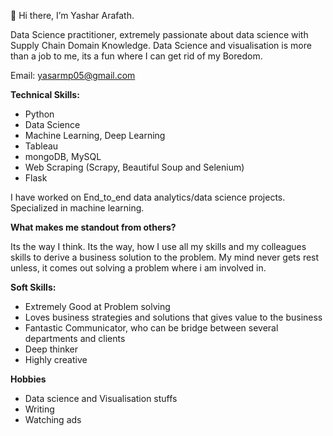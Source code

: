 👋 Hi there, I’m Yashar Arafath.

Data Science practitioner, extremely passionate about data science with Supply Chain Domain Knowledge.
Data Science and visualisation is more than a job to me, its a fun where I can get rid of my Boredom.

Email: yasarmp05@gmail.com

**Technical Skills:**
- Python
- Data Science
- Machine Learning, Deep Learning
- Tableau
- mongoDB, MySQL
- Web Scraping (Scrapy, Beautiful Soup and Selenium)
- Flask

I have worked on End_to_end data analytics/data science projects. Specialized in machine learning.

**What makes me standout from others?**

Its the way I think. Its the way, how I use all my skills and my colleagues skills to derive a business solution to the problem.
My mind never gets rest unless, it comes out solving a problem where i am involved in.

**Soft Skills:**

- Extremely Good at Problem solving
- Loves business strategies and solutions that gives value to the business
- Fantastic Communicator, who can be bridge between several departments and clients
- Deep thinker
- Highly creative

**Hobbies**
- Data science and Visualisation stuffs
- Writing
- Watching ads

